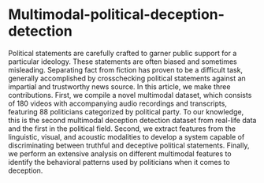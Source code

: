 # Multimodal-political-deception-detection
Political statements are carefully crafted to garner public support for a particular ideology. These statements are often biased and sometimes misleading. Separating
fact from fiction has proven to be a difficult task, generally accomplished by crosschecking political statements against an impartial and trustworthy news source. In
this article, we make three contributions. First, we compile a novel multimodal dataset, which consists of 180 videos with accompanying audio recordings and
transcripts, featuring 88 politicians categorized by political party. To our knowledge, this is the second multimodal deception detection dataset from real-life
data and the first in the political field. Second, we extract features from the linguistic, visual, and acoustic modalities to develop a system capable of
discriminating between truthful and deceptive political statements. Finally, we perform an extensive analysis on different multimodal features to identify the behavioral patterns used by politicians when it comes to deception.
